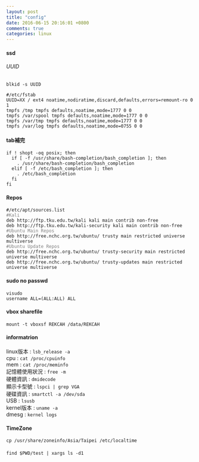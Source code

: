 ```yaml
---
layout: post
title: "config"
date: 2016-06-15 20:16:01 +0800
comments: true
categories: linux
---
```


#### ssd
###### UUID
`blkid -s UUID`
<pre><code>#/etc/fstab
UUID=XX / ext4 noatime,nodiratime,discard,defaults,errors=remount-ro 0 1
tmpfs /tmp tmpfs defaults,noatime,mode=1777 0 0
tmpfs /var/spool tmpfs defaults,noatime,mode=1777 0 0
tmpfs /var/tmp tmpfs defaults,noatime,mode=1777 0 0
tmpfs /var/log tmpfs defaults,noatime,mode=0755 0 0
</code></pre>

#### tab補完
<pre><code>if ! shopt -oq posix; then
  if [ -f /usr/share/bash-completion/bash_completion ]; then
    . /usr/share/bash-completion/bash_completion
  elif [ -f /etc/bash_completion ]; then
    . /etc/bash_completion
  fi
fi
</code></pre>

#### Repos
<pre><code>#/etc/apt/sources.list
<font color='grey'>#Kali</font>
deb http://ftp.tku.edu.tw/kali kali main contrib non-free
deb http://ftp.tku.edu.tw/kali-security kali main contrib non-free
<font color='grey'>#Ubuntu Main Repos</font>
deb http://free.nchc.org.tw/ubuntu/ trusty main restricted universe multiverse
<font color='grey'>#Ubuntu Update Repos</font>
deb http://free.nchc.org.tw/ubuntu/ trusty-security main restricted universe multiverse
deb http://free.nchc.org.tw/ubuntu/ trusty-updates main restricted universe multiverse
</code></pre>

#### sudo no passwd
<pre><code>visudo
username ALL=(ALL:ALL) ALL
</code></pre>

#### vbox sharefile
`mount -t vboxsf REKCAH /data/REKCAH`

#### informatrion
linux版本 : `lsb_release -a`    
cpu : `cat /proc/cpuinfo`  
mem : `cat /proc/meminfo`   
記憶體使用狀況 : `free -m`   
硬體資訊 : `dmidecode`  
顯示卡型號 : `lspci | grep VGA`  
硬碟資訊 :  `smartctl -a /dev/sda`  
USB :  `lsusb`  
kernel版本 : `uname -a`  
dmesg : `kernel logs`  

#### TimeZone
`cp /usr/share/zoneinfo/Asia/Taipei /etc/localtime`

####
`find $PWD/test | xargs ls -d1`
